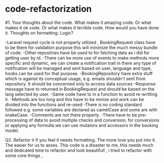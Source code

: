 # code-refactorization
#1. Your thoughts about the code. What makes it amazing code. Or what makes it ok code. Or what makes it terrible code. How would you have done it. Thoughts on formatting. Logic?

-Laravel request cycle is not properly utilized , BookingRequest class have to be there for validation purpose this will minimize the much messy bundle of code.
-Other repositries have be used to for fetching data as i did for getting user by id.
-There can be more use of events to make methods more specific and dynamic,
 we can create a notification trait in there any type of notification will be managed and sent based on user, language and type, hooks can be used for that purpose. 
-BookingRepository have extra stuff which is against its conceptual usage, e.g. emails shouldn't sent from repository. It should be concerned only to access data sources
-Response message have to returned in BookingRequest and should be based on the lang selected by user.
-Same code have to in a function to avoid re-writting it.
-Methods are too long and this have to be minize and work can be divided into the functions and re-used
-There is no coding standard followed e.g. some variables are declared as camelCase and some are with snakeCase.
-Comments are not there properly.
-There have to be pre-processing of data to avoid multiple checks and conversion, for conversions or applying any formulla we can use mutators and accessors in the booking model.

Q2. Refactor it if you feel it needs formatting. The more love you put into it. The easier for us to asses.
This code is a disaster to me, this needs much and dedicated time to refactor and look beautifull , i tried to refactor with some core things ,
